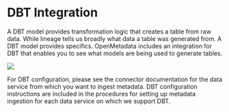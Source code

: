 # DBT Integration

A DBT model provides transformation logic that creates a table from raw data. While lineage tells us broadly what data a table was generated from. A DBT model provides specifics. OpenMetadata includes an integration for DBT that enables you to see what models are being used to generate tables.

![](../.gitbook/assets/dbt.gif)

For DBT configuration, please see the connector documentation for the data service from which you want to ingest metadata. DBT configuration instructions are included in the procedures for setting up metadata ingestion for each data service on which we support DBT.

###
